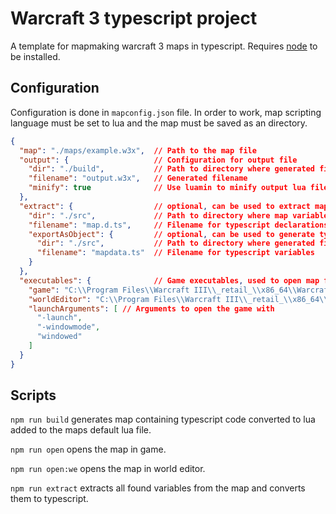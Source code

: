 # Warcraft 3 typescript project

A template for mapmaking warcraft 3 maps in typescript. Requires [node](https://nodejs.org/en/) to be installed.

## Configuration

Configuration is done in `mapconfig.json` file. In order to work, map scripting language must be set to lua and the map must be saved as an directory.

``` json
{
  "map": "./maps/example.w3x",  // Path to the map file
  "output": {                   // Configuration for output file
    "dir": "./build",           // Path to directory where generated file is generated
    "filename": "output.w3x",   // Generated filename
    "minify": true              // Use luamin to minify output lua file?
  },
  "extract": {                  // optional, can be used to extract map variables to typescript
    "dir": "./src",             // Path to directory where map variables will be declared
    "filename": "map.d.ts",     // Filename for typescript declarations (must end with .d.ts)
    "exportAsObject": {         // optional, can be used to generate typescript file with objects containing map variables
      "dir": "./src",           // Path to directory where generated file will be
      "filename": "mapdata.ts"  // Filename for typescript variables
    }
  },
  "executables": {              // Game executables, used to open map from terminal
    "game": "C:\\Program Files\\Warcraft III\\_retail_\\x86_64\\Warcraft III.exe", // Full path to Warcraft III.exe  
    "worldEditor": "C:\\Program Files\\Warcraft III\\_retail_\\x86_64\\World Editor.exe", // Full path to World Editor.exe
    "launchArguments": [ // Arguments to open the game with
      "-launch",
      "-windowmode",
      "windowed"
    ]
  }
}
```

## Scripts

`npm run build` generates map containing typescript code converted to lua added to the maps default lua file.

`npm run open` opens the map in game.

`npm run open:we` opens the map in world editor.

`npm run extract` extracts all found variables from the map and converts them to typescript.